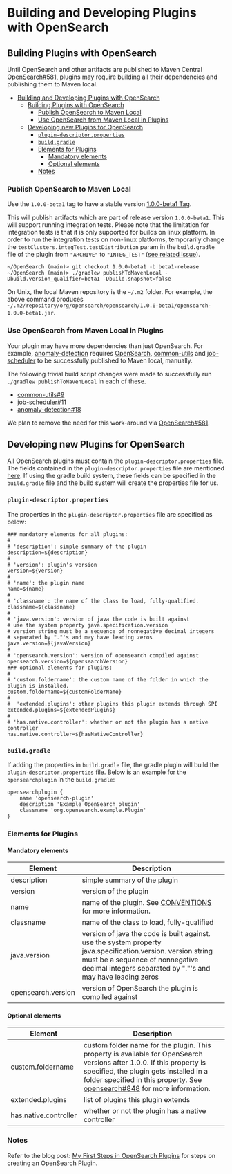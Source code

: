 # Building and Developing Plugins with OpenSearch

## Building Plugins with OpenSearch

Until OpenSearch and other artifacts are published to Maven Central [OpenSearch#581](https://github.com/opensearch-project/OpenSearch/issues/581), plugins may require building all their dependencies and publishing them to Maven local.

- [Building and Developing Plugins with OpenSearch](#building-and-developing-plugins-with-opensearch)
  - [Building Plugins with OpenSearch](#building-plugins-with-opensearch)
    - [Publish OpenSearch to Maven Local](#publish-opensearch-to-maven-local)
    - [Use OpenSearch from Maven Local in Plugins](#use-opensearch-from-maven-local-in-plugins)
  - [Developing new Plugins for OpenSearch](#developing-new-plugins-for-opensearch)
    - [`plugin-descriptor.properties`](#plugin-descriptorproperties)
    - [`build.gradle`](#buildgradle)
    - [Elements for Plugins](#elements-for-plugins)
      - [Mandatory elements](#mandatory-elements)
      - [Optional elements](#optional-elements)
    - [Notes](#notes)

### Publish OpenSearch to Maven Local

Use the `1.0.0-beta1` tag to have a stable version [1.0.0-beta1 Tag](https://github.com/opensearch-project/OpenSearch/releases/tag/1.0.0-beta1).

This will publish artifacts which are part of release version `1.0.0-beta1`.
This will support running integration tests. Please note that the limitation for integration tests is that it is only supported for builds on linux platform.
In order to run the integration tests on non-linux platforms, temporarily change the `testClusters.integTest.testDistribution` param in the `build.gradle` file of the plugin from `"ARCHIVE"` to `"INTEG_TEST"` ([see related issue](https://github.com/opensearch-project/opensearch-plugins/issues/40)).

```
~/OpenSearch (main)> git checkout 1.0.0-beta1 -b beta1-release
~/OpenSearch (main)> ./gradlew publishToMavenLocal -Dbuild.version_qualifier=beta1 -Dbuild.snapshot=false
```

On Unix, the local Maven repository is the `~/.m2` folder. For example, the above command produces `~/.m2/repository/org/opensearch/opensearch/1.0.0-beta1/opensearch-1.0.0-beta1.jar`.

### Use OpenSearch from Maven Local in Plugins

Your plugin may have more dependencies than just OpenSearch. For example, [anomaly-detection](https://github.com/opensearch-project/anomaly-detection) requires [OpenSearch](https://github.com/opensearch-project/OpenSearch), [common-utils](https://github.com/opensearch-project/common-utils) and [job-scheduler](https://github.com/opensearch-project/job-scheduler) to be successfully published to Maven local, manually. 

The following trivial build script changes were made to successfully run `./gradlew publishToMavenLocal` in each of these.

* [common-utils#9](https://github.com/opensearch-project/common-utils/pull/9)
* [job-scheduler#11](https://github.com/opensearch-project/job-scheduler/pull/11)
* [anomaly-detection#18](https://github.com/opensearch-project/anomaly-detection/pull/18)

We plan to remove the need for this work-around via [OpenSearch#581](https://github.com/opensearch-project/OpenSearch/issues/581).

## Developing new Plugins for OpenSearch

All OpenSearch plugins must contain the `plugin-descriptor.properties` file. The fields contained in the `plugin-descriptor.properties` file are mentioned [here](https://github.com/opensearch-project/OpenSearch/blob/main/buildSrc/src/main/resources/plugin-descriptor.properties). If using the gradle build system, these fields can be specified in the `build.gradle` file and the build system will create the properties file for us.

### `plugin-descriptor.properties`

The properties in the `plugin-descriptor.properties` file are specified as below:

```
### mandatory elements for all plugins:
#
# 'description': simple summary of the plugin
description=${description}
#
# 'version': plugin's version
version=${version}
#
# 'name': the plugin name
name=${name}
#
# 'classname': the name of the class to load, fully-qualified.
classname=${classname}
#
# 'java.version': version of java the code is built against
# use the system property java.specification.version
# version string must be a sequence of nonnegative decimal integers
# separated by "."'s and may have leading zeros
java.version=${javaVersion}
#
# 'opensearch.version': version of opensearch compiled against
opensearch.version=${opensearchVersion}
### optional elements for plugins:
#
# 'custom.foldername': the custom name of the folder in which the plugin is installed.
custom.foldername=${customFolderName}
#
#  'extended.plugins': other plugins this plugin extends through SPI
extended.plugins=${extendedPlugins}
#
# 'has.native.controller': whether or not the plugin has a native controller
has.native.controller=${hasNativeController}
```

### `build.gradle`

If adding the properties in `build.gradle` file, the gradle plugin will build the `plugin-descriptor.properties` file. Below is an example for the `opensearchplugin` in the `build.gradle`:

```
opensearchplugin {
    name 'opensearch-plugin'
    description 'Example OpenSearch plugin'
    classname 'org.opensearch.example.Plugin'
}
```

### Elements for Plugins

#### Mandatory elements

| Element | Description |
| --- | --- |
| description | simple summary of the plugin |
| version | version of the plugin |
| name | name of the plugin. See [CONVENTIONS](./CONVENTIONS.md#plugin-naming-conventions) for more information. |
| classname | name of the class to load, fully-qualified |
| java.version | version of java the code is built against. use the system property java.specification.version. version string must be a sequence of nonnegative decimal integers separated by "."'s and may have leading zeros |
| opensearch.version | version of OpenSearch the plugin is compiled against |

#### Optional elements

| Element | Description |
| --- | --- |
| custom.foldername | custom folder name for the plugin. This property is available for OpenSearch versions after 1.0.0. If this property is specified, the plugin gets installed in a folder specified in this property. See [opensearch#848](https://github.com/opensearch-project/OpenSearch/pull/848) for more information. |
| extended.plugins | list of plugins this plugin extends |
| has.native.controller | whether or not the plugin has a native controller |

### Notes

Refer to the blog post: [My First Steps in OpenSearch Plugins](https://logz.io/blog/opensearch-plugins/) for steps on creating an OpenSearch Plugin.
